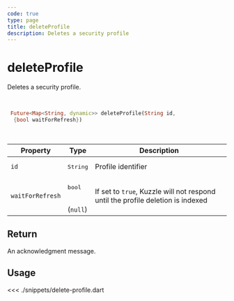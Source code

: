```yaml
---
code: true
type: page
title: deleteProfile
description: Deletes a security profile
---
```


# deleteProfile

Deletes a security profile.

<br />

```dart
 Future<Map<String, dynamic>> deleteProfile(String id,
  {bool waitForRefresh})
```

<br />

| Property | Type | Description |
| --- | --- | --- |
| `id` | <pre>String</pre> | Profile identifier |
| `waitForRefresh` | <pre>bool</pre><br />(`null`) | If set to `true`, Kuzzle will not respond until the profile deletion is indexed |

## Return

An acknowledgment message. 

## Usage

<<< ./snippets/delete-profile.dart
